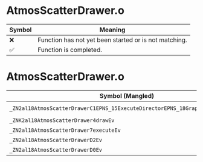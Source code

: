 # AtmosScatterDrawer.o
| Symbol | Meaning 
| ------------- | ------------- 
| :x: | Function has not yet been started or is not matching. 
| :white_check_mark: | Function is completed. 


# AtmosScatterDrawer.o
| Symbol (Mangled) | Symbol (Demangled) | Decompiled? |
| ------------- |  ------------- | ------------- |
| `_ZN2al18AtmosScatterDrawerC1EPNS_15ExecuteDirectorEPNS_18GraphicsSystemInfoE` | `al::AtmosScatterDrawer::AtmosScatterDrawer(al::ExecuteDirector *,al::GraphicsSystemInfo *)` | :x: |
| `_ZNK2al18AtmosScatterDrawer4drawEv` | `al::AtmosScatterDrawer::draw(void)const` | :x: |
| `_ZN2al18AtmosScatterDrawer7executeEv` | `al::AtmosScatterDrawer::execute(void)` | :x: |
| `_ZN2al18AtmosScatterDrawerD2Ev` | `al::AtmosScatterDrawer::~AtmosScatterDrawer()` | :x: |
| `_ZN2al18AtmosScatterDrawerD0Ev` | `al::AtmosScatterDrawer::~AtmosScatterDrawer()` | :x: |
